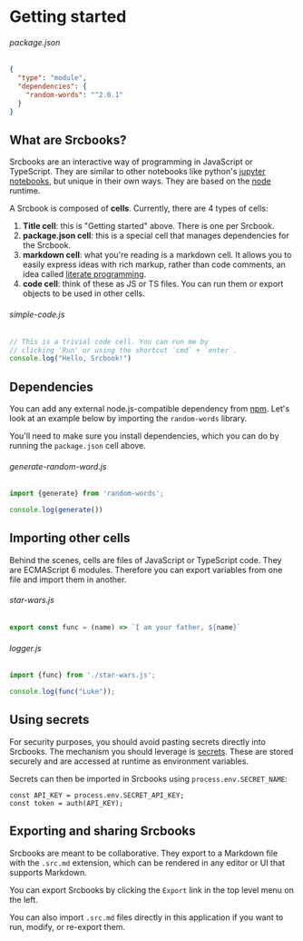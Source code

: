 <!-- srcbook:{"language":"javascript"} -->

# Getting started

###### package.json

```json
{
  "type": "module",
  "dependencies": {
    "random-words": "^2.0.1"
  }
}
```

## What are Srcbooks?

Srcbooks are an interactive way of programming in JavaScript or TypeScript. They are similar to other notebooks like python's [jupyter notebooks](https://jupyter.org/), but unique in their own ways.
They are based on the [node](https://nodejs.org/en) runtime.

A Srcbook is composed of **cells**. Currently, there are 4 types of cells:
 1. **Title cell**: this is "Getting started" above. There is one per Srcbook.
 2. **package.json cell**: this is a special cell that manages dependencies for the Srcbook.
 3. **markdown cell**: what you're reading is a markdown cell. It allows you to easily express ideas with rich markup, rather than code comments, an idea called [literate programming](https://en.wikipedia.org/wiki/Literate_programming).
 4. **code cell**: think of these as JS or TS files. You can run them or export objects to be used in other cells.

###### simple-code.js

```javascript
// This is a trivial code cell. You can run me by
// clicking 'Run' or using the shortcut `cmd` + `enter`.
console.log("Hello, Srcbook!")
```

## Dependencies

You can add any external node.js-compatible dependency from [npm](https://www.npmjs.com/). Let's look at an example below by importing the `random-words` library.

You'll need to make sure you install dependencies, which you can do by running the `package.json` cell above.

###### generate-random-word.js

```javascript
import {generate} from 'random-words';

console.log(generate())
```

## Importing other cells

Behind the scenes, cells are files of JavaScript or TypeScript code. They are ECMAScript 6 modules. Therefore you can export variables from one file and import them in another.

###### star-wars.js

```javascript
export const func = (name) => `I am your father, ${name}`
```

###### logger.js

```javascript
import {func} from './star-wars.js';

console.log(func("Luke"));
```

## Using secrets

For security purposes, you should avoid pasting secrets directly into Srcbooks. The mechanism you should leverage is [secrets](/secrets). These are stored securely and are accessed at runtime as environment variables.

Secrets can then be imported in Srcbooks using `process.env.SECRET_NAME`:
```
const API_KEY = process.env.SECRET_API_KEY;
const token = auth(API_KEY);
```

## Exporting and sharing Srcbooks

Srcbooks are meant to be collaborative. They export to a Markdown file with the `.src.md` extension, which can be rendered in any editor or UI that supports Markdown.

You can export Srcbooks by clicking the `Export` link in the top level menu on the left.

You can also import `.src.md` files directly in this application if you want to run, modify, or re-export them.

